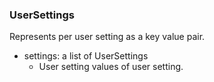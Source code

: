 ### UserSettings
Represents per user setting as a key value pair.

- settings: a list of UserSettings
  - User setting values of user setting.

